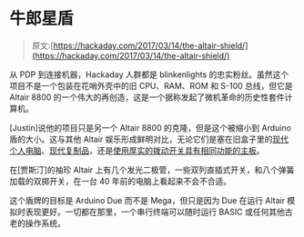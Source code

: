 # 牛郎星盾

> 原文:[https://hackaday.com/2017/03/14/the-altair-shield/](https://hackaday.com/2017/03/14/the-altair-shield/)

从 PDP 到连接机器，Hackaday 人群都是 blinkenlights 的忠实粉丝。虽然这个项目不是一个包装在花哨外壳中的旧 CPU、RAM、ROM 和 S-100 总线，但它是 Altair 8800 的一个伟大的再创造，这是一个据称发起了微机革命的历史性套件计算机。

[Justin]说他的项目只是另一个 Altair 8800 的克隆，但是这个被缩小到 Arduino 盾的大小。这与其他 Altair 娱乐形成鲜明对比，无论它们是塞在旧盒子里的[现代个人电脑](http://hackaday.com/2010/04/26/altair-8800-pc-case-can-emulate-the-original-hardware/)、[现代复制品](http://hackaday.com/2006/11/25/return-of-the-altair/)，还是[使用厚实的拨动开关具有相同功能的主板](http://hackaday.com/2015/04/12/altair-8800-front-panel-for-an-8080-emulator/)。

在[贾斯汀]的袖珍 Altair 上有几个发光二极管，一些双列直插式开关，和八个弹簧加载的双掷开关，在一台 40 年前的电脑上看起来不会不合适。

这个盾牌的目标是 Arduino Due 而不是 Mega，但只是因为 Due 在运行 Altair 模拟时表现更好。一切都在那里，一个串行终端可以随时运行 BASIC 或任何其他古老的操作系统。